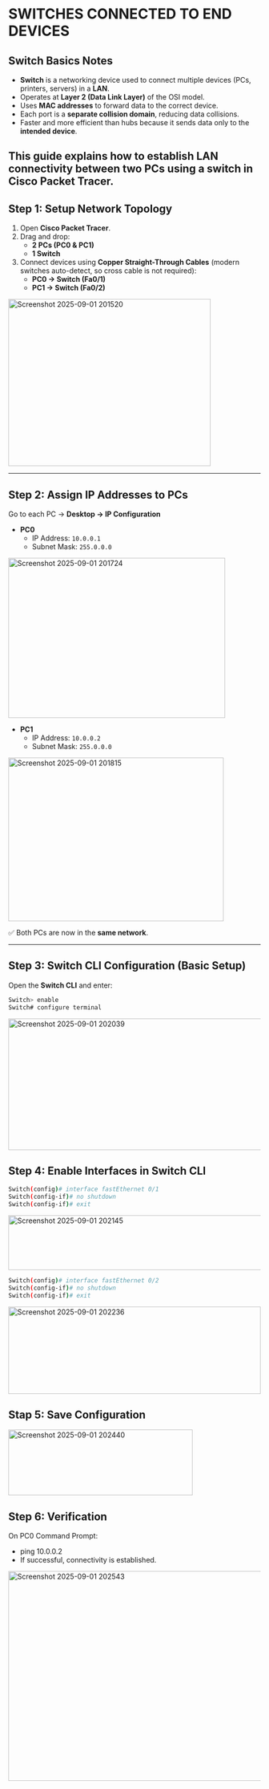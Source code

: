 
# SWITCHES CONNECTED TO END DEVICES

## Switch Basics Notes 

- **Switch** is a networking device used to connect multiple devices (PCs, printers, servers) in a **LAN**.  
- Operates at **Layer 2 (Data Link Layer)** of the OSI model.  
- Uses **MAC addresses** to forward data to the correct device.  
- Each port is a **separate collision domain**, reducing data collisions.  
- Faster and more efficient than hubs because it sends data only to the **intended device**.  
  
This guide explains how to establish LAN connectivity between two PCs using a switch in Cisco Packet Tracer.
---

## Step 1: Setup Network Topology
1. Open **Cisco Packet Tracer**.  
2. Drag and drop:  
   - **2 PCs (PC0 & PC1)**  
   - **1 Switch**  
3. Connect devices using **Copper Straight-Through Cables** (modern switches auto-detect, so cross cable is not required):  
   - **PC0 → Switch (Fa0/1)**  
   - **PC1 → Switch (Fa0/2)**  
<img width="404" height="333" alt="Screenshot 2025-09-01 201520" src="https://github.com/user-attachments/assets/b264e6c2-f3e3-42ca-ac89-70d4e990a187" />

---

## Step 2: Assign IP Addresses to PCs
Go to each PC → **Desktop → IP Configuration**  

- **PC0**  
  - IP Address: `10.0.0.1`  
  - Subnet Mask: `255.0.0.0`  
<img width="433" height="319" alt="Screenshot 2025-09-01 201724" src="https://github.com/user-attachments/assets/eb0c8e69-704a-4c30-942f-bbbda7209ee4" />

- **PC1**  
  - IP Address: `10.0.0.2`  
  - Subnet Mask: `255.0.0.0`  
<img width="430" height="326" alt="Screenshot 2025-09-01 201815" src="https://github.com/user-attachments/assets/969b8ea6-8eda-4ab7-aded-27f22ef58b27" />

✅ Both PCs are now in the **same network**.  

---

## Step 3: Switch CLI Configuration (Basic Setup)

Open the **Switch CLI** and enter:

```bash
Switch> enable
Switch# configure terminal
```
<img width="560" height="262" alt="Screenshot 2025-09-01 202039" src="https://github.com/user-attachments/assets/7ad53db1-8826-4e17-a658-f65a432f4cb1" />

## Step 4: Enable Interfaces in Switch CLI

```bash
Switch(config)# interface fastEthernet 0/1
Switch(config-if)# no shutdown
Switch(config-if)# exit
```
<img width="530" height="109" alt="Screenshot 2025-09-01 202145" src="https://github.com/user-attachments/assets/4da46432-ab5f-40c0-ae06-8eb59ad629b6" />


```bash
Switch(config)# interface fastEthernet 0/2
Switch(config-if)# no shutdown
Switch(config-if)# exit
```
<img width="504" height="174" alt="Screenshot 2025-09-01 202236" src="https://github.com/user-attachments/assets/14c4bdb3-eef9-4966-aadd-b89cff1552dd" />

## Stap 5: Save Configuration
<img width="368" height="131" alt="Screenshot 2025-09-01 202440" src="https://github.com/user-attachments/assets/900c9496-2e33-4e92-9fbf-390e96e712bb" />


## Step 6: Verification
On PC0 Command Prompt:
 - ping 10.0.0.2
 - If successful, connectivity is established.

<img width="561" height="418" alt="Screenshot 2025-09-01 202543" src="https://github.com/user-attachments/assets/df3b0d30-843e-41fb-bdc2-7fe89c6a73f9" />
